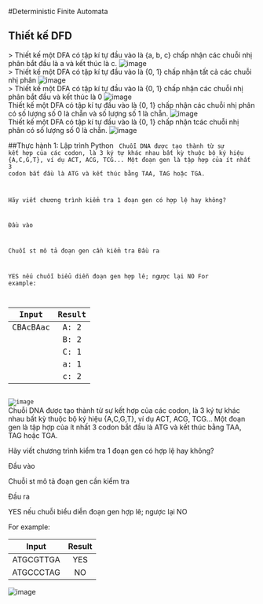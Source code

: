 #Deterministic Finite Automata

## Thiết kế DFD

<aside>
> Thiết kế một DFA có tập kí tự đầu vào là {a, b, c} chấp nhận các chuỗi nhị phân bắt đầu là a và kết thúc là c.

<img src="https://i.ibb.co/jrNzjCV/image.png" alt="image" border="0">
</aside>

<aside>
> Thiết kế một DFA có tập kí tự đầu vào là {0, 1} chấp nhận tất cả các chuỗi nhị phân

 <img src="https://i.ibb.co/JvswYWf/image.png" alt="image" border="0">

</aside>

<aside>
> Thiết kế một DFA có tập kí tự đầu vào là {0, 1} chấp nhận các chuỗi nhị phân bắt đầu và kết thúc là 0
<img src="https://i.ibb.co/M8hRRKM/image.png" alt="image" border="0">
</aside>

<aside>
Thiết kế một DFA có tập kí tự đầu vào là {0, 1} chấp nhận các chuỗi nhị phân có số lượng số 0 là chẵn và số lượng số 1 là chẵn.
<img src="https://i.ibb.co/pRNxrCt/image.png" alt="image" border="0">
</aside>

<aside>
Thiết kế một DFA có tập kí tự đầu vào là {0, 1} chấp nhận tcác chuỗi nhị phân có số lượng số 0 là chẵn.
<img src="https://i.ibb.co/v1ynR1G/image.png" alt="image" border="0">
</aside>

##Thực hành 1: Lập trình Python
<Code>
Chuỗi DNA được tạo thành từ sự kết hợp của các codon, là 3 ký tự khác nhau bất kỳ thuộc bộ ký hiệu {A,C,G,T}, ví dụ ACT, ACG, TCG... Một đoạn gen là tập hợp của ít nhất 3 codon bắt đầu là ATG và kết thúc bằng TAA, TAG hoặc TGA.

Hãy viết chương trình kiểm tra 1 đoạn gen có hợp lệ hay không?

Đầu vào

Chuỗi st mô tả đoạn gen cần kiểm tra
Đầu ra

YES nếu chuỗi biểu diễn đoạn gen hợp lê; ngược lại NO
For example:

|Input	|Result|
|:----:|:------:| 
|CBAcBAac|A: 2|
|       |B: 2|
|       |C: 1|
|       |a: 1|
|       |c: 2|

<img src="https://i.ibb.co/1zGpRMh/image.png" alt="image" border="0">
</Code>

<info>
Chuỗi DNA được tạo thành từ sự kết hợp của các codon, là 3 ký tự khác nhau bất kỳ thuộc bộ ký hiệu {A,C,G,T}, ví dụ ACT, ACG, TCG... Một đoạn gen là tập hợp của ít nhất 3 codon bắt đầu là ATG và kết thúc bằng TAA, TAG hoặc TGA.


Hãy viết chương trình kiểm tra 1 đoạn gen có hợp lệ hay không?


Đầu vào


Chuỗi st mô tả đoạn gen cần kiểm tra


Đầu ra


YES nếu chuỗi biểu diễn đoạn gen hợp lê; ngược lại NO



For example:
 
|Input	|Result|
|:----:|:------:| 
|ATGCGTTGA | YES |
|  ATGCCCTAG | NO |

<img src="https://i.ibb.co/pwPx59c/image.png" alt="image" border="0">





</info>